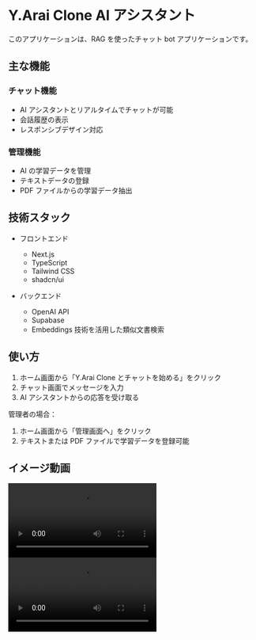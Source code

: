 # Y.Arai Clone AI アシスタント

このアプリケーションは、RAG を使ったチャット bot アプリケーションです。

## 主な機能

### チャット機能

- AI アシスタントとリアルタイムでチャットが可能
- 会話履歴の表示
- レスポンシブデザイン対応

### 管理機能

- AI の学習データを管理
- テキストデータの登録
- PDF ファイルからの学習データ抽出

## 技術スタック

- フロントエンド

  - Next.js
  - TypeScript
  - Tailwind CSS
  - shadcn/ui

- バックエンド
  - OpenAI API
  - Supabase
  - Embeddings 技術を活用した類似文書検索

## 使い方

1. ホーム画面から「Y.Arai Clone とチャットを始める」をクリック
2. チャット画面でメッセージを入力
3. AI アシスタントからの応答を受け取る

管理者の場合：

1. ホーム画面から「管理画面へ」をクリック
2. テキストまたは PDF ファイルで学習データを登録可能

## イメージ動画

![イメージ動画](./public/data-save.mp4)
![イメージ動画](./public/chat.mp4)
